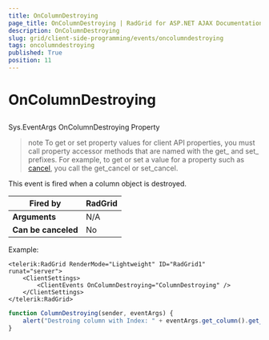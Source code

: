 ```yaml
---
title: OnColumnDestroying
page_title: OnColumnDestroying | RadGrid for ASP.NET AJAX Documentation
description: OnColumnDestroying
slug: grid/client-side-programming/events/oncolumndestroying
tags: oncolumndestroying
published: True
position: 11
---
```


# OnColumnDestroying



## 

Sys.EventArgs OnColumnDestroying Property

>note To get or set property values for client API properties, you must call property accessor methods that are named with the get_ and set_ prefixes. For example, to get or set a value for a property such as [cancel](https://msdn.microsoft.com/en-us/library/bb310859.aspx), you call the get_cancel or set_cancel.
>


This event is fired when a column object is destroyed.


|  **Fired by**  | RadGrid |
| ------ | ------ |
| **Arguments** |N/A|
| **Can be canceled** |No|

Example:

````ASP.NET
<telerik:RadGrid RenderMode="Lightweight" ID="RadGrid1" runat="server">
    <ClientSettings>
        <ClientEvents OnColumnDestroying="ColumnDestroying" />
    </ClientSettings>
</telerik:RadGrid>
````



````JavaScript
function ColumnDestroying(sender, eventArgs) {
    alert("Destroing column with Index: " + eventArgs.get_column().get_uniqueName());
}
````


